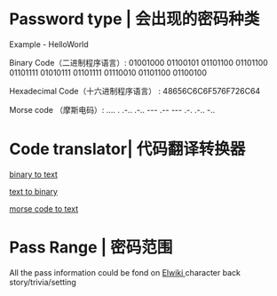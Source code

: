 
# Password type | 会出现的密码种类

Example  -  HelloWorld

Binary Code（二进制程序语言）: 01001000 01100101 01101100 01101100 01101111 01010111 01101111 01110010 01101100 01100100 

Hexadecimal Code（十六进制程序语言） : 48656C6C6F576F726C64

Morse code （摩斯电码）:  ....  .  .-..  .-..  ---  .--  ---  .-.  .-..  -.. 

# Code translator| 代码翻译转换器


[binary to text ](https://www.convertbinary.com/to-text/)

[text to binary  ](https://www.convertbinary.com/)

[morse code to text ](https://morsecode.scphillips.com/translator.html)

# Pass Range | 密码范围

All the pass information could be fond on [Elwiki ](https://elwiki.net/w/Main_Page) character back story/trivia/setting


